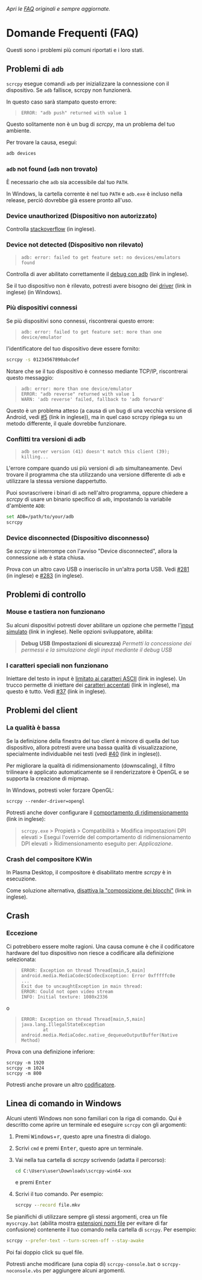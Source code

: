 _Apri le [FAQ](FAQ.md) originali e sempre aggiornate._

# Domande Frequenti (FAQ)

Questi sono i problemi più comuni riportati e i loro stati.


## Problemi di `adb`

`scrcpy` esegue comandi `adb` per inizializzare la connessione con il dispositivo. Se `adb` fallisce, scrcpy non funzionerà.

In questo caso sarà stampato questo errore:

>     ERROR: "adb push" returned with value 1

Questo solitamente non è un bug di _scrcpy_, ma un problema del tuo ambiente.

Per trovare la causa, esegui:

```bash
adb devices
```

### `adb` not found (`adb` non trovato)

È necessario che `adb` sia accessibile dal tuo `PATH`.

In Windows, la cartella corrente è nel tuo `PATH` e `adb.exe` è incluso nella release, perciò dovrebbe già essere pronto all'uso.


### Device unauthorized (Dispositivo non autorizzato) 

Controlla [stackoverflow][device-unauthorized] (in inglese).

[device-unauthorized]: https://stackoverflow.com/questions/23081263/adb-android-device-unauthorized


### Device not detected (Dispositivo non rilevato)

>     adb: error: failed to get feature set: no devices/emulators found

Controlla di aver abilitato correttamente il [debug con adb][enable-adb] (link in inglese).

Se il tuo dispositivo non è rilevato, potresti avere bisogno dei [driver][drivers] (link in inglese) (in Windows).

[enable-adb]: https://developer.android.com/studio/command-line/adb.html#Enabling
[drivers]: https://developer.android.com/studio/run/oem-usb.html


### Più dispositivi connessi

Se più dispositivi sono connessi, riscontrerai questo errore:

>     adb: error: failed to get feature set: more than one device/emulator

l'identificatore del tuo dispositivo deve essere fornito:

```bash
scrcpy -s 01234567890abcdef
```

Notare che se il tuo dispositivo è connesso mediante TCP/IP, riscontrerai questo messaggio:

>     adb: error: more than one device/emulator
>     ERROR: "adb reverse" returned with value 1
>     WARN: 'adb reverse' failed, fallback to 'adb forward'

Questo è un problema atteso (a causa di un bug di una vecchia versione di Android, vedi [#5] (link in inglese)), ma in quel caso scrcpy ripiega su un metodo differente, il quale dovrebbe funzionare.

[#5]: https://github.com/Genymobile/scrcpy/issues/5


### Conflitti tra versioni di adb

>     adb server version (41) doesn't match this client (39); killing...

L'errore compare quando usi più versioni di `adb` simultaneamente. Devi trovare il programma che sta utilizzando una versione differente di `adb` e utilizzare la stessa versione dappertutto.

Puoi sovrascrivere i binari di `adb` nell'altro programma, oppure chiedere a _scrcpy_ di usare un binario specifico di `adb`, impostando la variabile d'ambiente `ADB`:

```bash
set ADB=/path/to/your/adb
scrcpy
```


### Device disconnected (Dispositivo disconnesso)

Se _scrcpy_ si interrompe con l'avviso "Device disconnected", allora la connessione `adb` è stata chiusa.

Prova con un altro cavo USB o inseriscilo in un'altra porta USB. Vedi [#281] (in inglese) e [#283] (in inglese).

[#281]: https://github.com/Genymobile/scrcpy/issues/281
[#283]: https://github.com/Genymobile/scrcpy/issues/283



## Problemi di controllo

### Mouse e tastiera non funzionano

Su alcuni dispositivi potresti dover abilitare un opzione che permette l'[input simulato][simulating input] (link in inglese). Nelle opzioni sviluppatore, abilita:

> **Debug USB (Impostazioni di sicurezza)**
> _Permetti la concessione dei permessi e la simulazione degli input mediante il debug USB_
<!--- Ho tradotto personalmente il testo sopra, non conosco esattamente il testo reale --->

[simulating input]: https://github.com/Genymobile/scrcpy/issues/70#issuecomment-373286323


### I caratteri speciali non funzionano

Iniettare del testo in input è [limitato ai caratteri ASCII][text-input] (link in inglese). Un trucco permette di iniettare dei [caratteri accentati][accented-characters] (link in inglese), ma questo è tutto. Vedi [#37] (link in inglese).

[text-input]: https://github.com/Genymobile/scrcpy/issues?q=is%3Aopen+is%3Aissue+label%3Aunicode
[accented-characters]: https://blog.rom1v.com/2018/03/introducing-scrcpy/#handle-accented-characters
[#37]: https://github.com/Genymobile/scrcpy/issues/37


## Problemi del client

### La qualità è bassa

Se la definizione della finestra del tuo client è minore di quella del tuo dispositivo, allora potresti avere una bassa qualità di visualizzazione, specialmente individuabile nei testi (vedi [#40] (link in inglese)).

[#40]: https://github.com/Genymobile/scrcpy/issues/40

Per migliorare la qualità di ridimensionamento (downscaling), il filtro trilineare è applicato automaticamente se il renderizzatore è OpenGL e se supporta la creazione di mipmap.

In Windows, potresti voler forzare OpenGL:

```
scrcpy --render-driver=opengl
```

Potresti anche dover configurare il [comportamento di ridimensionamento][scaling behavior] (link in inglese):

> `scrcpy.exe` > Propietà > Compatibilità > Modifica impostazioni DPI elevati > Esegui l'override del comportamento di ridimensionamento DPI elevati >  Ridimensionamento eseguito per:  _Applicazione_.

[scaling behavior]: https://github.com/Genymobile/scrcpy/issues/40#issuecomment-424466723



### Crash del compositore KWin

In Plasma Desktop, il compositore è disabilitato mentre _scrcpy_ è in esecuzione.

Come soluzione alternativa, [disattiva la "composizione dei blocchi"][kwin] (link in inglese).
<!--- Non sono sicuro di aver tradotto correttamente la stringa di testo del pulsante --->

[kwin]: https://github.com/Genymobile/scrcpy/issues/114#issuecomment-378778613


## Crash

### Eccezione

Ci potrebbero essere molte ragioni. Una causa comune è che il codificatore hardware del tuo dispositivo non riesce a codificare alla definizione selezionata:

> ```
> ERROR: Exception on thread Thread[main,5,main]
> android.media.MediaCodec$CodecException: Error 0xfffffc0e
> ...
> Exit due to uncaughtException in main thread:
> ERROR: Could not open video stream
> INFO: Initial texture: 1080x2336
> ```

o

> ```
> ERROR: Exception on thread Thread[main,5,main]
> java.lang.IllegalStateException
>         at android.media.MediaCodec.native_dequeueOutputBuffer(Native Method)
> ```

Prova con una definizione inferiore:

```
scrcpy -m 1920
scrcpy -m 1024
scrcpy -m 800
```

Potresti anche provare un altro [codificatore](README.it.md#codificatore).


## Linea di comando in Windows

Alcuni utenti Windows non sono familiari con la riga di comando. Qui è descritto come aprire un terminale ed eseguire `scrcpy` con gli argomenti:

 1. Premi <kbd>Windows</kbd>+<kbd>r</kbd>, questo apre una finestra di dialogo.
 2. Scrivi `cmd` e premi <kbd>Enter</kbd>, questo apre un terminale.
 3. Vai nella tua cartella di _scrcpy_ scrivendo (adatta il percorso):

    ```bat
    cd C:\Users\user\Downloads\scrcpy-win64-xxx
    ```

    e premi <kbd>Enter</kbd>
 4. Scrivi il tuo comando. Per esempio:

    ```bat
    scrcpy --record file.mkv
    ```

Se pianifichi di utilizzare sempre gli stessi argomenti, crea un file `myscrcpy.bat` (abilita mostra [estensioni nomi file][show file extensions] per evitare di far confusione) contenente il tuo comando nella cartella di `scrcpy`. Per esempio:

```bat
scrcpy --prefer-text --turn-screen-off --stay-awake
```

Poi fai doppio click su quel file.

Potresti anche modificare (una copia di) `scrcpy-console.bat` o `scrcpy-noconsole.vbs` per aggiungere alcuni argomenti.

[show file extensions]: https://www.techpedia.it/14-windows/windows-10/171-visualizzare-le-estensioni-nomi-file-con-windows-10
<!---https://www.howtogeek.com/205086/beginner-how-to-make-windows-show-file-extensions/ era il link originale in inglese--->